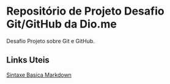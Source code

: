 # Repositório de Projeto Desafio Git/GitHub da Dio.me
Desafio Projeto sobre Git e GitHub.

## Links Uteis
[Sintaxe Basica Markdown](https://www.markdownguide.org/basic-syntax/)
